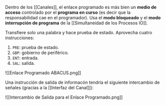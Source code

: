 Dentro de los [[Canales]], el enlace programado es más bien un **medio de acceso** controlado por el **programa en curso** (es decir que la responsabilidad cae en el programador). Usa el **modo bloqueado** y el **modo interrupción de programa** de la [[Simultaneidad de los Procesos IO]].

Transfiere solo una palabra y hace prueba de estado. Aprovecha cuatro instrucciones:

1. `PRE`: prueba de estado.
2. `GBP`: gobierno de periférico.
3. `ENT`: entrada.
4. `SAL`: salida.

![[Enlace Programado ABACUS.png]]

Una instrucción de salida de informacón tendría el siguiente intercambio de señales (gracias a la [[Interfaz del Canal]]):

![[Intercambio de Salida para el Enlace Programado.png]]
